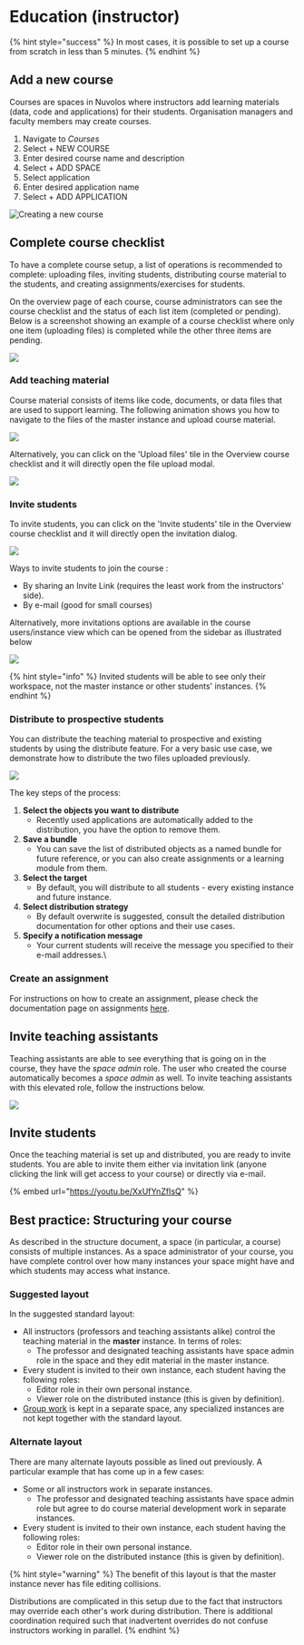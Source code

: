 # Education (instructor)

{% hint style="success" %}
In most cases, it is possible to set up a course from scratch in less than 5 minutes.
{% endhint %}

## Add a new course

Courses are spaces in Nuvolos where instructors add learning materials (data, code and applications) for their students. Organisation managers and faculty members may create courses.

1. Navigate to _Courses_
2. Select + NEW COURSE&#x20;
3. Enter desired course name and description
4. Select + ADD SPACE
5. Select application
6. Enter desired application name
7. Select + ADD APPLICATION

![Creating a new course](../../.gitbook/assets/new_course_ed.gif)

## Complete course checklist

To have a complete course setup, a list of operations is recommended to complete: uploading files, inviting students, distributing course material to the students, and creating assignments/exercises for students.

On the overview page of each course, course administrators can see the course checklist and the status of each list item (completed or pending). Below is a screenshot showing an example of a course checklist where only one item (uploading files) is completed while the other three items are pending.

![](../../.gitbook/assets/app.nuvolos.cloud_org_32_space_3423_instance_22572_snapshot_331830_overview.png)

### Add teaching material

Course material consists of items like code, documents, or data files that are used to support learning. The following animation shows you how to navigate to the files of the master instance and upload course material.

![](../../.gitbook/assets/upload_tm_ed.gif)

Alternatively, you can click on the 'Upload files' tile in the Overview course checklist and it will directly open the file upload modal.

![](<../../.gitbook/assets/Screen Shot 2021-05-20 at 3.28.02 PM.png>)

### Invite students

To invite students, you can click on the 'Invite students' tile in the Overview course checklist and it will directly open the invitation dialog.

![](<../../.gitbook/assets/Screen Shot 2021-05-20 at 3.31.09 PM.png>)

Ways to invite students to join the course :

* By sharing an Invite Link (requires the least work from the instructors' side).
* By e-mail (good for small courses)

Alternatively, more invitations options are available in the course users/instance view which can be opened from the sidebar as illustrated below

![](<../../.gitbook/assets/Screenshot 2024-12-17 161404.png>)

{% hint style="info" %}
Invited students will be able to see only their workspace, not the master instance or other students' instances.
{% endhint %}

### Distribute to prospective students

You can distribute the teaching material to prospective and existing students by using the distribute feature. For a very basic use case, we demonstrate how to distribute the two files uploaded previously.

![](../../.gitbook/assets/distribute_tm_ed.gif)

The key steps of the process:

1. **Select the objects you want to distribute**
   * Recently used applications are automatically added to the distribution, you have the option to remove them.
2. **Save a bundle**
   * You can save the list of distributed objects as a named bundle for future reference, or you can also create assignments or a learning module from them.
3. **Select the target**
   * By default, you will distribute to all students - every existing instance and future instance.
4. **Select distribution strategy**
   * By default overwrite is suggested, consult the detailed distribution documentation for other options and their use cases.
5. **Specify a notification message**
   * Your current students will receive the message you specified to their e-mail addresses.\


### Create an assignment

For instructions on how to create an assignment, please check the documentation page on assignments [here](broken-reference).

## Invite teaching assistants

Teaching assistants are able to see everything that is going on in the course, they have the _space admin_ role. The user who created the course automatically becomes a _space admin_ as well. To invite teaching assistants with this elevated role, follow the instructions below.

![](../../.gitbook/assets/invite_ta_ed.gif)

## Invite students

Once the teaching material is set up and distributed, you are ready to invite students. You are able to invite them either via invitation link (anyone clicking the link will get access to your course) or directly via e-mail.

{% embed url="https://youtu.be/XxUfYnZfIsQ" %}

## Best practice: Structuring your course

As described in the structure document, a space (in particular, a course) consists of multiple instances. As a space administrator of your course, you have complete control over how many instances your space might have and which students may access what instance.

### Suggested layout

In the suggested standard layout:

* All instructors (professors and teaching assistants alike) control the teaching material in the **master** instance. In terms of roles:
  * The professor and designated teaching assistants have space admin role in the space and they edit material in the master instance.
* Every student is invited to their own instance, each student having the following roles:
  * Editor role in their own personal instance.
  * Viewer role on the distributed instance (this is given by definition).
* [Group work](../../user-guides/education-guides/setting-up-group-projects/) is kept in a separate space, any specialized instances are not kept together with the standard layout.

### **Alternate layout**

There are many alternate layouts possible as lined out previously. A particular example that has come up in a few cases:

* Some or all instructors work in separate instances.
  * The professor and designated teaching assistants have space admin role but agree to do course material development work in separate instances.
* Every student is invited to their own instance, each student having the following roles:
  * Editor role in their own personal instance.
  * Viewer role on the distributed instance (this is given by definition).

{% hint style="warning" %}
The benefit of this layout is that the master instance never has file editing collisions.

Distributions are complicated in this setup due to the fact that instructors may override each other's work during distribution. There is additional coordination required such that inadvertent overrides do not confuse instructors working in parallel.
{% endhint %}
